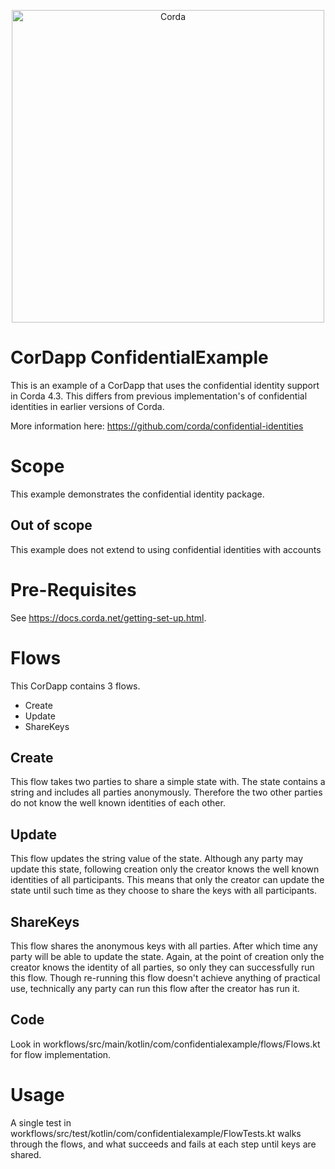 <p align="center">
  <img src="https://www.corda.net/wp-content/uploads/2016/11/fg005_corda_b.png" alt="Corda" width="500">
</p>

# CorDapp ConfidentialExample

This is an example of a CorDapp that uses the confidential identity support in Corda 4.3. This 
differs from previous implementation's of confidential identities in earlier versions of Corda.

More information here:
https://github.com/corda/confidential-identities

# Scope
This example demonstrates the confidential identity package.

## Out of scope
This example does not extend to using confidential identities with accounts

# Pre-Requisites

See https://docs.corda.net/getting-set-up.html.

# Flows

This CorDapp contains 3 flows.
- Create
- Update
- ShareKeys

## Create
This flow takes two parties to share a simple state with. The state contains a string
and includes all parties anonymously. Therefore the two other parties do not know the well
known identities of each other.

## Update
This flow updates the string value of the state. Although any party may update this state,
following creation only the creator knows the well known identities of all participants. 
This means that only the creator can update the state until such time as they choose to 
share the keys with all participants.

## ShareKeys
This flow shares the anonymous keys with all parties. After which time any party will be able
to update the state. Again, at the point of creation only the creator knows the identity of
all parties, so only they can successfully run this flow. Though re-running this flow doesn't
achieve anything of practical use, technically any party can run this flow after the
creator has run it.

## Code

Look in workflows/src/main/kotlin/com/confidentialexample/flows/Flows.kt for flow implementation.

# Usage

A single test in workflows/src/test/kotlin/com/confidentialexample/FlowTests.kt walks through 
the flows, and what succeeds and fails at each step until keys are shared.


